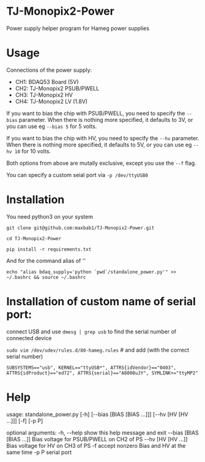# TJ-Monopix2-Power
Power supply helper program for Hameg power supplies

# Usage

Connections of the power supply:
* CH1: BDAQ53 Board (5V)
* CH2: TJ-Monopix2 PSUB/PWELL
* CH3: TJ-Monopix2 HV
* CH4: TJ-Monopix2 LV (1.8V)

If you want to bias the chip with PSUB/PWELL, you need to specify the ```--bias``` parameter. When there is nothing more specified, it defaults to 3V, or you can use eg ```--bias 5``` for 5 volts.

If you want to bias the chip with HV, you need to specify the ```--hv``` parameter. When there is nothing more specified, it defaults to 5V, or you can use eg ```--hv 10``` for 10 volts.

Both options from above are mutally exclusive, except you use the ```--f``` flag.

You can specify a custom seial port via ```-p /dev/ttyUSB0```



# Installation

You need python3 on your system

```git clone git@github.com:maxbab1/TJ-Monopix2-Power.git```

```cd TJ-Monopix2-Power```

```pip install -r requirements.txt```

And for the command alias of ''

```echo "alias bdaq_supply='python `pwd`/standalone_power.py'" >> ~/.bashrc && source ~/.bashrc```

# Installation of custom name of serial port:

connect USB and use ```dmesg | grep usb``` to find the serial number of connected device

```sudo vim /dev/udev/rules.d/80-hameg.rules```  # and add (with the correct serial number)

    SUBSYSTEMS=="usb", KERNEL=="ttyUSB*", ATTRS{idVendor}=="0403", ATTRS{idProduct}=="ed72", ATTRS{serial}=="A8008uJY", SYMLINK+="ttyMP2"


# Help

usage: standalone_power.py [-h] [--bias [BIAS [BIAS ...]]] [--hv [HV [HV ...]]] [-f] [-p P]

optional arguments:
  -h, --help            show this help message and exit
  --bias [BIAS [BIAS ...]]
                        Bias voltage for PSUB/PWELL on CH2 of PS
  --hv [HV [HV ...]]    Bias voltage for HV on CH3 of PS
  -f                    accept nonzero Bias and HV at the same time
  -p P                  serial port



